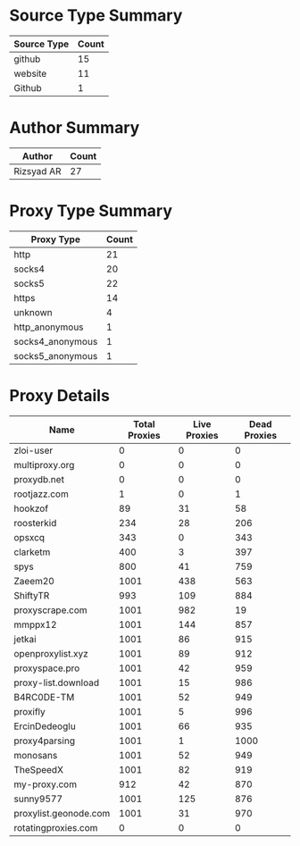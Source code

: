 # Source Type Summary

| Source Type | Count |
|-------------|-------|
| github | 15 |
| website | 11 |
| Github | 1 |


# Author Summary

| Author | Count |
|--------|-------|
| Rizsyad AR | 27 |


# Proxy Type Summary

| Proxy Type | Count |
|------------|-------|
| http | 21 |
| socks4 | 20 |
| socks5 | 22 |
| https | 14 |
| unknown | 4 |
| http_anonymous | 1 |
| socks4_anonymous | 1 |
| socks5_anonymous | 1 |


# Proxy Details

| Name | Total Proxies | Live Proxies | Dead Proxies |
|------|---------------|--------------|---------------|
| zloi-user | 0 | 0 | 0 |
| multiproxy.org | 0 | 0 | 0 |
| proxydb.net | 0 | 0 | 0 |
| rootjazz.com | 1 | 0 | 1 |
| hookzof | 89 | 31 | 58 |
| roosterkid | 234 | 28 | 206 |
| opsxcq | 343 | 0 | 343 |
| clarketm | 400 | 3 | 397 |
| spys | 800 | 41 | 759 |
| Zaeem20 | 1001 | 438 | 563 |
| ShiftyTR | 993 | 109 | 884 |
| proxyscrape.com | 1001 | 982 | 19 |
| mmppx12 | 1001 | 144 | 857 |
| jetkai | 1001 | 86 | 915 |
| openproxylist.xyz | 1001 | 89 | 912 |
| proxyspace.pro | 1001 | 42 | 959 |
| proxy-list.download | 1001 | 15 | 986 |
| B4RC0DE-TM | 1001 | 52 | 949 |
| proxifly | 1001 | 5 | 996 |
| ErcinDedeoglu | 1001 | 66 | 935 |
| proxy4parsing | 1001 | 1 | 1000 |
| monosans | 1001 | 52 | 949 |
| TheSpeedX | 1001 | 82 | 919 |
| my-proxy.com | 912 | 42 | 870 |
| sunny9577 | 1001 | 125 | 876 |
| proxylist.geonode.com | 1001 | 31 | 970 |
| rotatingproxies.com | 0 | 0 | 0 |
